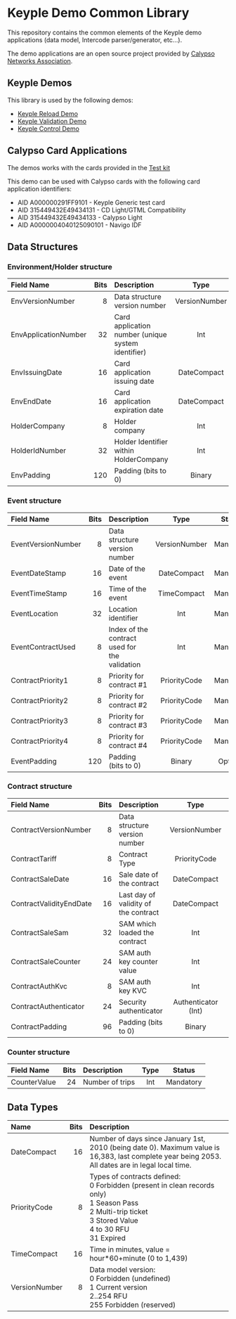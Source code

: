 # Keyple Demo Common Library

This repository contains the common elements of the Keyple demo applications (data model, Intercode parser/generator, etc...).

The demo applications are an open source project provided by [Calypso Networks Association](https://calypsonet.org).

## Keyple Demos

This library is used by the following demos:
* [Keyple Reload Demo](https://github.com/calypsonet/keyple-java-demo-remote)
* [Keyple Validation Demo](https://github.com/calypsonet/keyple-android-demo-validation)
* [Keyple Control Demo](https://github.com/calypsonet/keyple-android-demo-control)

## Calypso Card Applications

The demos works with the cards provided in the [Test kit](https://calypsonet.org/technical-support-documentation/)

This demo can be used with Calypso cards with the following card application identifiers:
* AID A000000291FF9101 - Keyple Generic test card
* AID 315449432E49434131 - CD Light/GTML Compatibility
* AID 315449432E49434133 - Calypso Light
* AID A0000004040125090101 - Navigo IDF

## Data Structures

### Environment/Holder structure

| Field Name           | Bits | Description                                        |     Type      |  Status   |
|:---------------------|-----:|:---------------------------------------------------|:-------------:|:---------:|
| EnvVersionNumber     |    8 | Data structure version number                      | VersionNumber | Mandatory | 
| EnvApplicationNumber |   32 | Card application number (unique system identifier) |      Int      | Mandatory |
| EnvIssuingDate       |   16 | Card application issuing date                      |  DateCompact  | Mandatory | 
| EnvEndDate           |   16 | Card application expiration date                   |  DateCompact  | Mandatory | 
| HolderCompany        |    8 | Holder company                                     |      Int      | Optional  | 
| HolderIdNumber       |   32 | Holder Identifier within HolderCompany             |      Int      | Optional  | 
| EnvPadding           |  120 | Padding (bits to 0)                                |    Binary     | Optional  | 

### Event structure

| Field Name         | Bits | Description                                   |     Type      |  Status   |
|:-------------------|-----:|:----------------------------------------------|:-------------:|:---------:|
| EventVersionNumber |    8 | Data structure version number                 | VersionNumber | Mandatory | 
| EventDateStamp     |   16 | Date of the event                             |  DateCompact  | Mandatory | 
| EventTimeStamp     |   16 | Time of the event                             |  TimeCompact  | Mandatory | 
| EventLocation      |   32 | Location identifier                           |      Int      | Mandatory | 
| EventContractUsed  |    8 | Index of the contract used for the validation |      Int      | Mandatory | 
| ContractPriority1  |    8 | Priority for contract #1                      | PriorityCode  | Mandatory | 
| ContractPriority2  |    8 | Priority for contract #2                      | PriorityCode  | Mandatory | 
| ContractPriority3  |    8 | Priority for contract #3                      | PriorityCode  | Mandatory | 
| ContractPriority4  |    8 | Priority for contract #4                      | PriorityCode  | Mandatory | 
| EventPadding       |  120 | Padding (bits to 0)                           |    Binary     | Optional  | 

### Contract structure

| Field Name              | Bits | Description                          |        Type         |  Status   |
|:------------------------|-----:|:-------------------------------------|:-------------------:|:---------:|
| ContractVersionNumber   |    8 | Data structure version number        |    VersionNumber    | Mandatory | 
| ContractTariff          |    8 | Contract Type                        |    PriorityCode     | Mandatory | 
| ContractSaleDate        |   16 | Sale date of the contract            |     DateCompact     | Mandatory | 
| ContractValidityEndDate |   16 | Last day of validity of the contract |     DateCompact     | Mandatory | 
| ContractSaleSam         |   32 | SAM which loaded the contract        |         Int         | Optional  | 
| ContractSaleCounter     |   24 | SAM auth key counter value           |         Int         | Optional  | 
| ContractAuthKvc         |    8 | SAM auth key KVC                     |         Int         | Optional  | 
| ContractAuthenticator   |   24 | Security authenticator               | Authenticator (Int) | Optional  | 
| ContractPadding         |   96 | Padding (bits to 0)                  |       Binary        | Optional  | 

### Counter structure

| Field Name   | Bits | Description     | Type |  Status   |
|:-------------|-----:|:----------------|:----:|:---------:|
| CounterValue |   24 | Number of trips | Int  | Mandatory | 

## Data Types

| Name          | Bits | Description                                                                                                                                                        |
|:--------------|-----:|:-------------------------------------------------------------------------------------------------------------------------------------------------------------------|
| DateCompact   |   16 | Number of days since January 1st, 2010 (being date 0). Maximum value is 16,383, last complete year being 2053. All dates are in legal local time.                  |
| PriorityCode  |    8 | Types of contracts defined: <br>0 Forbidden (present in clean records only)<br>1 Season Pass<br>2 Multi-trip ticket<br>3 Stored Value<br>4 to 30 RFU<br>31 Expired |
| TimeCompact   |   16 | Time in minutes, value = hour*60+minute (0 to 1,439)                                                                                                               |    
| VersionNumber |    8 | Data model version:<br>0 Forbidden (undefined)<br>1 Current version<br>2..254 RFU<br>255 Forbidden (reserved)                                                      |

